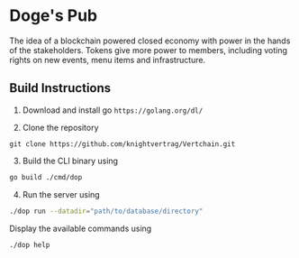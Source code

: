 # Doge's Pub

The idea of a blockchain powered closed economy with power in the hands of the stakeholders. Tokens give more power to members, including voting rights on new events, menu items and infrastructure.

## Build Instructions

1. Download and install go `https://golang.org/dl/`

2. Clone the repository

```
git clone https://github.com/knightvertrag/Vertchain.git
```

3. Build the CLI binary using 

```bash
go build ./cmd/dop
```

4. Run the server using 

```bash
./dop run --datadir="path/to/database/directory"
```
Display the available commands using 

```bash
./dop help
```